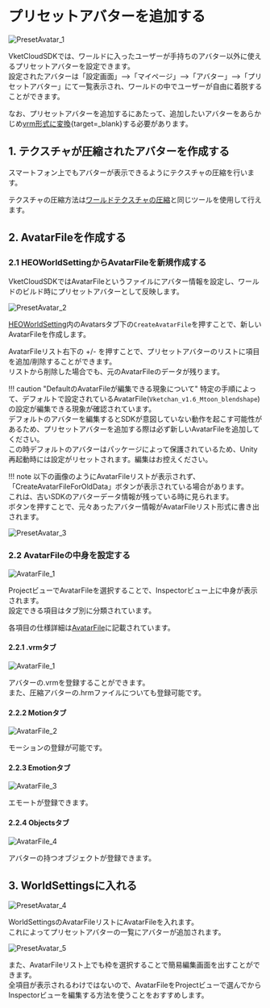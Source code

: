 # プリセットアバターを追加する

![PresetAvatar_1](img/PresetAvatar_1.jpg)

VketCloudSDKでは、ワールドに入ったユーザーが手持ちのアバター以外に使えるプリセットアバターを設定できます。<br>
設定されたアバターは「設定画面」-->「マイページ」-->「アバター」-->「プリセットアバター」にて一覧表示され、ワールドの中でユーザーが自由に着脱することができます。

なお、プリセットアバターを追加するにあたって、追加したいアバターをあらかじめ[vrm形式に変換](https://vrm.dev/vrm/how_to_make_vrm/index.html){target=_blank}する必要があります。<br>

## 1. テクスチャが圧縮されたアバターを作成する

スマートフォン上でもアバターが表示できるようにテクスチャの圧縮を行います。<br>

テクスチャの圧縮方法は[ワールドテクスチャの圧縮](../WorldOptimization/TextureCompression.md)と同じツールを使用して行えます。

## 2. AvatarFileを作成する

### 2.1 HEOWorldSettingからAvatarFileを新規作成する

VketCloudSDKではAvatarFileというファイルにアバター情報を設定し、ワールドのビルド時にプリセットアバターとして反映します。

![PresetAvatar_2](./img/PresetAvatar_2.jpg)

[HEOWorldSetting](../HEOComponents/HEOWorldSetting.md)内のAvatarsタブ下の`CreateAvatarFile`を押すことで、新しいAvatarFileを作成します。

AvatarFileリスト右下の +/- を押すことで、プリセットアバターのリストに項目を追加/削除することができます。<br>
リストから削除した場合でも、元のAvatarFileのデータが残ります。

!!! caution "DefaultのAvatarFileが編集できる現象について"
    特定の手順によって、デフォルトで設定されているAvatarFile(`Vketchan_v1.6_Mtoon_blendshape`)の設定が編集できる現象が確認されています。<br>
    デフォルトのアバターを編集するとSDKが意図していない動作を起こす可能性があるため、プリセットアバターを追加する際は必ず新しいAvatarFileを追加してください。<br>
    この時デフォルトのアバターはパッケージによって保護されているため、Unity再起動時には設定がリセットされます。編集はお控えください。

!!! note
        以下の画像のようにAvatarFileリストが表示されず、「CreateAvatarFileForOldData」ボタンが表示されている場合があります。<br>
        これは、古いSDKのアバターデータ情報が残っている時に見られます。<br>
        ボタンを押すことで、元々あったアバター情報がAvatarFileリスト形式に書き出されます。

![PresetAvatar_3](./img/PresetAvatar_3.jpg)

### 2.2 AvatarFileの中身を設定する

![AvatarFile_1](./img/AvatarFile_1.jpg)

ProjectビューでAvatarFileを選択することで、Inspectorビュー上に中身が表示されます。<br>
設定できる項目はタブ別に分類されています。

各項目の仕様詳細は[AvatarFile](AvatarFile.md)に記載されています。

#### 2.2.1 .vrmタブ

![AvatarFile_1](./img/AvatarFile_1.jpg)

アバターの.vrmを登録することができます。<br>
また、圧縮アバターの.hrmファイルについても登録可能です。

#### 2.2.2 Motionタブ

![AvatarFile_2](./img/AvatarFile_2.jpg)

モーションの登録が可能です。

#### 2.2.3 Emotionタブ

![AvatarFile_3](./img/AvatarFile_3.jpg)

エモートが登録できます。

#### 2.2.4 Objectsタブ

![AvatarFile_4](./img/AvatarFile_4.jpg)

アバターの持つオブジェクトが登録できます。

## 3. WorldSettingsに入れる

![PresetAvatar_4](./img/PresetAvatar_4.jpg)

WorldSettingsのAvatarFileリストにAvatarFileを入れます。<br>
これによってプリセットアバターの一覧にアバターが追加されます。

![PresetAvatar_5](./img/PresetAvatar_5.jpg)

また、AvatarFileリスト上でも枠を選択することで簡易編集画面を出すことができます。<br>
全項目が表示されるわけではないので、AvatarFileをProjectビューで選んでからInspectorビューを編集する方法を使うことをおすすめします。
